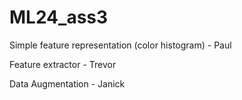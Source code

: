 # ML24_ass3

Simple feature representation (color histogram) - Paul

Feature extractor - Trevor

Data Augmentation - Janick

